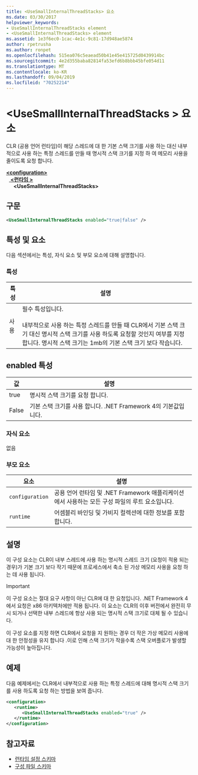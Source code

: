 ```yaml
---
title: <UseSmallInternalThreadStacks> 요소
ms.date: 03/30/2017
helpviewer_keywords:
- UseSmallInternalThreadStacks element
- <UseSmallInternalThreadStacks> element
ms.assetid: 1e3f6ec0-1cac-4e1c-9c81-17d948ae5874
author: rpetrusha
ms.author: ronpet
ms.openlocfilehash: 515ea076c5eaead50b41e45e415725d0439914bc
ms.sourcegitcommit: 4e2d355baba82814fa53efd6b8bbb45bfe054d11
ms.translationtype: MT
ms.contentlocale: ko-KR
ms.lasthandoff: 09/04/2019
ms.locfileid: "70252214"
---
```

# <a name="usesmallinternalthreadstacks-element"></a>\<UseSmallInternalThreadStacks > 요소
CLR (공용 언어 런타임)이 해당 스레드에 대 한 기본 스택 크기를 사용 하는 대신 내부적으로 사용 하는 특정 스레드를 만들 때 명시적 스택 크기를 지정 하 여 메모리 사용을 줄이도록 요청 합니다.  
  
[ **\<configuration>** ](../configuration-element.md)\
&nbsp;&nbsp;[ **\<런타임 >** ](runtime-element.md)\
&nbsp;&nbsp;&nbsp;&nbsp; **\<UseSmallInternalThreadStacks>**  
  
## <a name="syntax"></a>구문  
  
```xml  
<UseSmallInternalThreadStacks enabled="true|false" />  
```  
  
## <a name="attributes-and-elements"></a>특성 및 요소  
 다음 섹션에서는 특성, 자식 요소 및 부모 요소에 대해 설명합니다.  
  
### <a name="attributes"></a>특성  
  
|특성|설명|  
|---------------|-----------------|  
|사용|필수 특성입니다.<br /><br /> 내부적으로 사용 하는 특정 스레드를 만들 때 CLR에서 기본 스택 크기 대신 명시적 스택 크기를 사용 하도록 요청할 것인지 여부를 지정 합니다. 명시적 스택 크기는 1mb의 기본 스택 크기 보다 작습니다.|  
  
## <a name="enabled-attribute"></a>enabled 특성  
  
|값|설명|  
|-----------|-----------------|  
|true|명시적 스택 크기를 요청 합니다.|  
|False|기본 스택 크기를 사용 합니다. .NET Framework 4의 기본값입니다.|  
  
### <a name="child-elements"></a>자식 요소  
 없음  
  
### <a name="parent-elements"></a>부모 요소  
  
|요소|설명|  
|-------------|-----------------|  
|`configuration`|공용 언어 런타임 및 .NET Framework 애플리케이션에서 사용하는 모든 구성 파일의 루트 요소입니다.|  
|`runtime`|어셈블리 바인딩 및 가비지 컬렉션에 대한 정보를 포함합니다.|  
  
## <a name="remarks"></a>설명  
 이 구성 요소는 CLR이 내부 스레드에 사용 하는 명시적 스레드 크기 (요청이 적용 되는 경우)가 기본 크기 보다 작기 때문에 프로세스에서 축소 된 가상 메모리 사용을 요청 하는 데 사용 됩니다.  
  
> [!IMPORTANT]
> 이 구성 요소는 절대 요구 사항이 아닌 CLR에 대 한 요청입니다. .NET Framework 4에서 요청은 x86 아키텍처에만 적용 됩니다. 이 요소는 CLR의 이후 버전에서 완전히 무시 되거나 선택한 내부 스레드에 항상 사용 되는 명시적 스택 크기로 대체 될 수 있습니다.  
  
 이 구성 요소를 지정 하면 CLR에서 요청을 지 원하는 경우 더 작은 가상 메모리 사용에 대 한 안정성을 유지 합니다 .이로 인해 스택 크기가 작을수록 스택 오버플로가 발생할 가능성이 높아집니다.  
  
## <a name="example"></a>예제  
 다음 예제에서는 CLR에서 내부적으로 사용 하는 특정 스레드에 대해 명시적 스택 크기를 사용 하도록 요청 하는 방법을 보여 줍니다.  
  
```xml  
<configuration>  
   <runtime>  
      <UseSmallInternalThreadStacks enabled="true" />  
   </runtime>  
</configuration>  
```  
  
## <a name="see-also"></a>참고자료

- [런타임 설정 스키마](index.md)
- [구성 파일 스키마](../index.md)
